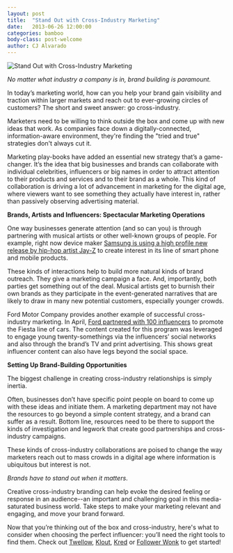 ```yaml
---
layout: post
title:  "Stand Out with Cross-Industry Marketing"
date:   2013-06-26 12:00:00
categories: bamboo
body-class: post-welcome
author: CJ Alvarado
---
```


![Stand Out with Cross-Industry Marketing](/assets/stand-out-with-cross-industry-marketing.jpg)

_No matter what industry a company is in, brand building is paramount._

In today’s marketing world, how can you help your brand gain visibility and traction within larger markets and reach out to ever-growing circles of customers? The short and sweet answer: go cross-industry.

Marketers need to be willing to think outside the box and come up with new ideas that work. As companies face down a digitally-connected, information-aware environment, they're finding the "tried and true" strategies don't always cut it.

Marketing play-books have added an essential new strategy that’s a game-changer. It’s the idea that big businesses and brands can collaborate with individual celebrities, influencers or big names in order to attract attention to their products and services and to their brand as a whole. This kind of collaboration is driving a lot of advancement in marketing for the digital age, where viewers want to see something they actually have interest in, rather than passively observing advertising material.

**Brands, Artists and Influencers: Spectacular Marketing Operations**

One way businesses generate attention (and so can you) is through partnering with musical artists or other well-known groups of people. For example, right now device maker [Samsung is using a high profile new release by hip-hop artist Jay-Z](http://buswk.co/14cqEpH) to create interest in its line of smart phone and mobile products.

These kinds of interactions help to build more natural kinds of brand outreach. They give a marketing campaign a face. And, importantly, both parties get something out of the deal. Musical artists get to burnish their own brands as they participate in the event-generated narratives that are likely to draw in many new potential customers, especially younger crowds.

Ford Motor Company provides another example of successful cross-industry marketing. In April, [Ford partnered with 100 influencers](http://bit.ly/14lGNsN) to promote the Fiesta line of cars. The content created for this program was leveraged to engage young twenty-somethings via the influencers’ social networks and also through the brand’s TV and print advertising. This shows great influencer content can also have legs beyond the social space.

**Setting Up Brand-Building Opportunities**

The biggest challenge in creating cross-industry relationships is simply inertia.

Often, businesses don’t have specific point people on board to come up with these ideas and initiate them. A marketing department may not have the resources to go beyond a simple content strategy, and a brand can suffer as a result. Bottom line, resources need to be there to support the kinds of investigation and legwork that create good partnerships and cross-industry campaigns.

These kinds of cross-industry collaborations are poised to change the way marketers reach out to mass crowds in a digital age where information is ubiquitous but interest is not.

_Brands have to stand out when it matters_.

Creative cross-industry branding can help evoke the desired feeling or response in an audience--an important and challenging goal in this media-saturated business world. Take steps to make your marketing relevant and engaging, and move your brand forward.

Now that you’re thinking out of the box and cross-industry, here's what to consider when choosing the perfect influencer: you’ll need the right tools to find them. Check out [Twellow](http://www.twellow.com/), [Klout](http://klout.com/home), [Kred](http://kred.com/) or [Follower Wonk](http://followerwonk.com/) to get started!